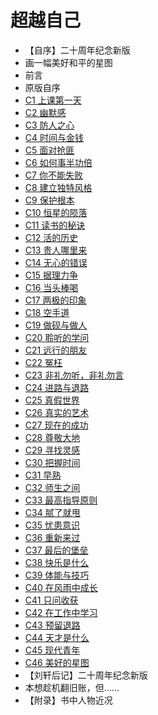 # 超越自己

- 【自序】二十周年纪念新版
- 画一幅美好和平的星图
- 前言
- 原版自序
- [C1 上课第一天](C1.md)
- [C2 幽默感](C2.md)
- [C3 防人之心](C3.md)
- [C4 时间与金钱](C4.md)
- [C5 面对抢匪](C5.md)
- [C6 如何事半功倍](C6.md)
- [C7 你不能失败](C7.md)
- [C8 建立独特风格](C8.md)
- [C9 保护根本](C9.md)
- [C10 恒星的陨落](C10.md)
- [C11 读书的秘诀](C11.md)
- [C12 活的历史](C12.md)
- [C13 贵人哪里来](C13.md)
- [C14 无心的错误](C14.md)
- [C15 据理力争](C15-.md)
- [C16 当头棒喝](C16.md)
- [C17 两极的印象](C17.md)
- [C18 空手道](C18.md)
- [C19 做砚与做人](C19.md)
- [C20 聆听的学问](C20.md)
- [C21 远行的朋友](C21.md)
- [C22 冤枉](C22.md)
- [C23 非礼勿听，非礼勿言](C23.md)
- [C24 进路与退路](C24.md)
- [C25 真假世界](C25.md)
- [C26 真实的艺术](C26.md)
- [C27 现在的成功](C27.md)
- [C28 尊敬大地](C28.md)
- [C29 寻找灵感](C29.md)
- [C30 把握时间](C30.md)
- [C31 早熟](C31.md)
- [C32 师生之间](C32.md)
- [C33 最高指导原则](C33.md)
- [C34 腻了就甩](C34.md)
- [C35 忧患意识](C35.md)
- [C36 重新来过](C36.md)
- [C37 最后的堡垒](C37.md)
- [C38 快乐是什么](C38.md)
- [C39 体能与技巧](C39.md)
- [C40 在风雨中成长](C40.md)
- [C41 只问收获](C41.md)
- [C42 在工作中学习](C42.md)
- [C43 预留退路](C43.md)
- [C44 天才是什么](C44.md)
- [C45 现代青年](C45.md)
- [C46 美好的星图](C46.md)
- 【刘轩后记】二十周年纪念新版
- 本想趁机翻旧账，但……
- 【附录】书中人物近况
